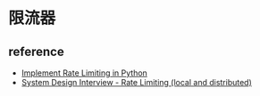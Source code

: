 # 限流器


## reference
- [Implement Rate Limiting in Python](https://levelup.gitconnected.com/implement-rate-limiting-in-python-d4f86b09259f)
- [System Design Interview - Rate Limiting (local and distributed)](https://www.youtube.com/watch?v=FU4WlwfS3G0)